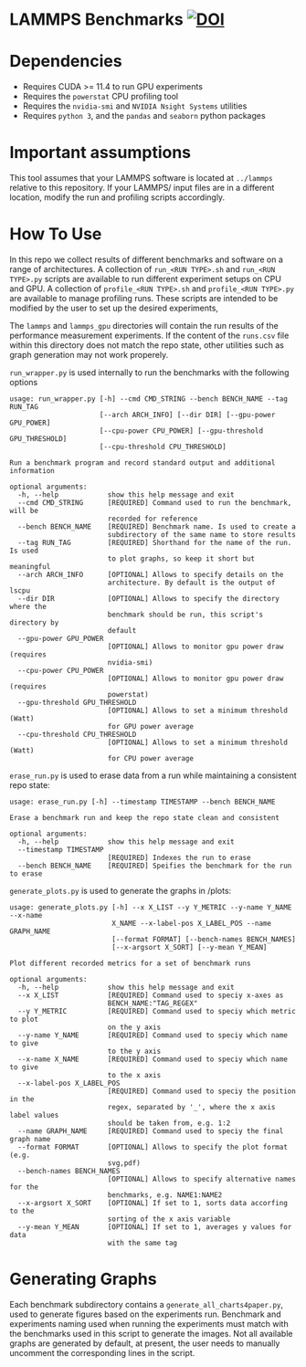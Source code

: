 # LAMMPS Benchmarks [![DOI](https://zenodo.org/badge/537037512.svg)](https://zenodo.org/badge/latestdoi/537037512)

# Dependencies

- Requires CUDA >= 11.4 to run GPU experiments
- Requires the `powerstat` CPU profiling tool
- Requires the `nvidia-smi` and `NVIDIA Nsight Systems` utilities
- Requires `python 3`, and the `pandas` and `seaborn` python packages

# Important assumptions

This tool assumes that your LAMMPS software is located at `../lammps` relative to this repository. If your LAMMPS/ input files are in a different location, modify the run and profiling scripts accordingly. 

# How To Use

In this repo we collect results of different benchmarks and software on a range of architectures. 
A collection of `run_<RUN TYPE>.sh` and `run_<RUN TYPE>.py` scripts are available to run different experiment setups on CPU and GPU.
A collection of `profile_<RUN TYPE>.sh` and `profile_<RUN TYPE>.py` are available to manage profiling runs. These scripts are intended to be modified by the user to set up the desired experiments,

The `lammps` and `lammps_gpu` directories will contain the run results of the performance measurement experiments. If the content of the `runs.csv` file within this directory does not match the repo state, other utilities such as graph generation may not work properely.

`run_wrapper.py` is used internally to run the benchmarks with the following options

```
usage: run_wrapper.py [-h] --cmd CMD_STRING --bench BENCH_NAME --tag RUN_TAG
                      [--arch ARCH_INFO] [--dir DIR] [--gpu-power GPU_POWER]
                      [--cpu-power CPU_POWER] [--gpu-threshold GPU_THRESHOLD]
                      [--cpu-threshold CPU_THRESHOLD]

Run a benchmark program and record standard output and additional information

optional arguments:
  -h, --help            show this help message and exit
  --cmd CMD_STRING      [REQUIRED] Command used to run the benchmark, will be
                        recorded for reference
  --bench BENCH_NAME    [REQUIRED] Benchmark name. Is used to create a
                        subdirectory of the same name to store results
  --tag RUN_TAG         [REQUIRED] Shorthand for the name of the run. Is used
                        to plot graphs, so keep it short but meaningful
  --arch ARCH_INFO      [OPTIONAL] Allows to specify details on the
                        architecture. By default is the output of lscpu
  --dir DIR             [OPTIONAL] Allows to specify the directory where the
                        benchmark should be run, this script's directory by
                        default
  --gpu-power GPU_POWER
                        [OPTIONAL] Allows to monitor gpu power draw (requires
                        nvidia-smi)
  --cpu-power CPU_POWER
                        [OPTIONAL] Allows to monitor gpu power draw (requires
                        powerstat)
  --gpu-threshold GPU_THRESHOLD
                        [OPTIONAL] Allows to set a minimum threshold (Watt)
                        for GPU power average
  --cpu-threshold CPU_THRESHOLD
                        [OPTIONAL] Allows to set a minimum threshold (Watt)
                        for CPU power average
```

`erase_run.py` is used to erase data from a run while maintaining a consistent repo state:

```
usage: erase_run.py [-h] --timestamp TIMESTAMP --bench BENCH_NAME

Erase a benchmark run and keep the repo state clean and consistent

optional arguments:
  -h, --help            show this help message and exit
  --timestamp TIMESTAMP
                        [REQUIRED] Indexes the run to erase
  --bench BENCH_NAME    [REQUIRED] Speifies the benchmark for the run to erase
```

`generate_plots.py` is used to generate the graphs in /plots:

```
usage: generate_plots.py [-h] --x X_LIST --y Y_METRIC --y-name Y_NAME --x-name
                         X_NAME --x-label-pos X_LABEL_POS --name GRAPH_NAME
                         [--format FORMAT] [--bench-names BENCH_NAMES]
                         [--x-argsort X_SORT] [--y-mean Y_MEAN]

Plot different recorded metrics for a set of benchmark runs

optional arguments:
  -h, --help            show this help message and exit
  --x X_LIST            [REQUIRED] Command used to speciy x-axes as
                        BENCH_NAME:"TAG_REGEX"
  --y Y_METRIC          [REQUIRED] Command used to speciy which metric to plot
                        on the y axis
  --y-name Y_NAME       [REQUIRED] Command used to speciy which name to give
                        to the y axis
  --x-name X_NAME       [REQUIRED] Command used to speciy which name to give
                        to the x axis
  --x-label-pos X_LABEL_POS
                        [REQUIRED] Command used to speciy the position in the
                        regex, separated by '_', where the x axis label values
                        should be taken from, e.g. 1:2
  --name GRAPH_NAME     [REQUIRED] Command used to speciy the final graph name
  --format FORMAT       [OPTIONAL] Allows to specify the plot format (e.g.
                        svg,pdf)
  --bench-names BENCH_NAMES
                        [OPTIONAL] Allows to specify alternative names for the
                        benchmarks, e.g. NAME1:NAME2
  --x-argsort X_SORT    [OPTIONAL] If set to 1, sorts data accorfing to the
                        sorting of the x axis variable
  --y-mean Y_MEAN       [OPTIONAL] If set to 1, averages y values for data
                        with the same tag
```

# Generating Graphs

Each benchmark subdirectory contains a `generate_all_charts4paper.py`, used to generate figures based on the experiments run. Benchmark and experiments naming used when running the experiments must match with the benchmarks used in this script to generate the images. Not all available graphs are generated by default, at present, the user needs to manually uncomment the corresponding lines in the script.
